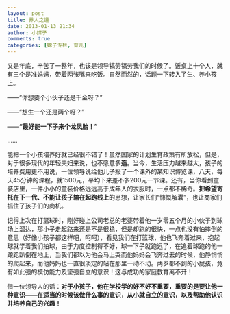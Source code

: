 ```yaml
---
layout: post
title: 养人之道
date: 2013-01-13 21:34
author: 小嫦子
comments: true
categories: [嫦子专栏, 育儿]
---
```

又是年底，辛苦了一整年，也该是领导犒劳犒劳我们的时候了。饭桌上十个人，就有三个是准妈妈，带着两张嘴来吃饭。自然而然的，话题一下转入了生、养小孩上。

——“你想要个小伙子还是千金呀？”

——“想生一个还是两个呀？”

——<strong>“最好能一下子来个龙凤胎！”</strong>

……
<!--more-->
能把一个小孩培养好就已经很不错了！虽然国家的计划生育政策有所放松，但是，对于很多现代的年轻夫妇来说，也不愿意多<strong>造</strong>。当今，生活压力越来越大，孩子的培养费用更不用说，一位领导说给他儿子报了一个课外的某知识博览课，八天，每天45分钟的课程，就1500元，平均下来差不多200元一节课。还有，当你看到童装店里，一件小小的童装价格远远高于成年人的衣服时，一点都不稀奇。<strong>把希望寄托在下一代、不能让孩子输在起跑线上</strong>的思想，让家长们“慷慨解囊”，也让商家们抓住了孩子们的商机。

记得上次在打篮球时，刚好碰上公司老总的老婆带着他一岁零五个月的小伙子到球场上溜达，那小子走起路来还是不是很稳，但是却跑的很快，一点也没有怕摔倒的意思（好像小孩子都这样吧，呵呵），看见我们在打篮球，他也飞奔着过来，抱起球就学着我们拍球，由于力度控制得不好，球一下子就跑远了，在追着球跑的他一踉跄趴倒在地上，当我们都以为他会马上哭而他妈妈会飞奔过去的时候，他静悄悄的爬起来，而他妈妈也一直很淡定的站在那里一动不动。两岁都不到的小屁孩，竟有如此强的模仿能力及坚强自立的意识！这与成功的家庭教育离不开！

借一位领导人的话：<strong>对于小孩子，他在学校学的好不好不重要，重要的是要让他一种意识——在适当的时候该做什么事的意识，从小就自立的意识，以及帮助他认识并培养自己的兴趣！</strong>

